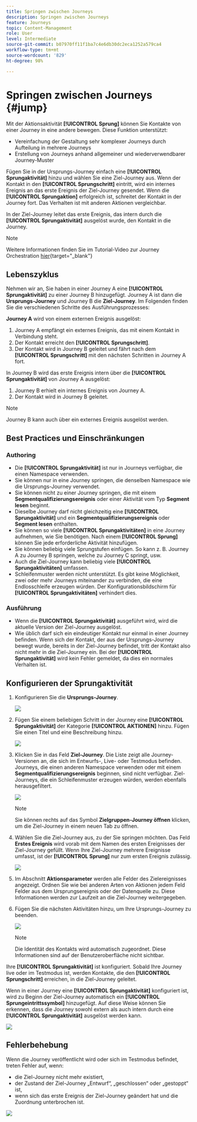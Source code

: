 ```yaml
---
title: Springen zwischen Journeys
description: Springen zwischen Journeys
feature: Journeys
topic: Content-Management
role: User
level: Intermediate
source-git-commit: b07970ff11f1ba7c4e6db30dc2eca1252a579ca4
workflow-type: tm+mt
source-wordcount: '829'
ht-degree: 98%

---
```


# Springen zwischen Journeys {#jump}

Mit der Aktionsaktivität **[!UICONTROL Sprung]** können Sie Kontakte von einer Journey in eine andere bewegen. Diese Funktion unterstützt:

* Vereinfachung der Gestaltung sehr komplexer Journeys durch Aufteilung in mehrere Journeys
* Erstellung von Journeys anhand allgemeiner und wiederverwendbarer Journey-Muster

Fügen Sie in der Ursprungs-Journey einfach eine **[!UICONTROL Sprungaktivität]** hinzu und wählen Sie eine Ziel-Journey aus. Wenn der Kontakt in den **[!UICONTROL Sprungschritt]** eintritt, wird ein internes Ereignis an das erste Ereignis der Ziel-Journey gesendet. Wenn die **[!UICONTROL Sprungaktion]** erfolgreich ist, schreitet der Kontakt in der Journey fort. Das Verhalten ist mit anderen Aktionen vergleichbar.

In der Ziel-Journey leitet das erste Ereignis, das intern durch die **[!UICONTROL Sprungaktivität]** ausgelöst wurde, den Kontakt in die Journey.

>[!NOTE]
>
>Weitere Informationen finden Sie im Tutorial-Video zur Journey Orchestration [hier](https://experienceleague.adobe.com/docs/journey-orchestration-learn/tutorials/building-a-journey/jumping-to-another-journey.html?lang=de){target=&quot;_blank&quot;}

## Lebenszyklus

Nehmen wir an, Sie haben in einer Journey A eine **[!UICONTROL Sprungaktivität]** zu einer Journey B hinzugefügt. Journey A ist dann die **Ursprungs-Journey** und Journey B die **Ziel-Journey**.
Im Folgenden finden Sie die verschiedenen Schritte des Ausführungsprozesses:

**Journey A** wird von einem externen Ereignis ausgelöst:

1. Journey A empfängt ein externes Ereignis, das mit einem Kontakt in Verbindung steht.
1. Der Kontakt erreicht den **[!UICONTROL Sprungschritt]**.
1. Der Kontakt wird in Journey B geleitet und fährt nach dem **[!UICONTROL Sprungschritt]** mit den nächsten Schritten in Journey A fort.

In Journey B wird das erste Ereignis intern über die **[!UICONTROL Sprungaktivität]** von Journey A ausgelöst:

1. Journey B erhielt ein internes Ereignis von Journey A.
1. Der Kontakt wird in Journey B geleitet.

>[!NOTE]
>
>Journey B kann auch über ein externes Ereignis ausgelöst werden.

## Best Practices und Einschränkungen

### Authoring

* Die **[!UICONTROL Sprungaktivität]** ist nur in Journeys verfügbar, die einen Namespace verwenden.
* Sie können nur in eine Journey springen, die denselben Namespace wie die Ursprungs-Journey verwendet.
* Sie können nicht zu einer Journey springen, die mit einem **Segmentqualifizierungsereignis** oder einer Aktivität vom Typ **Segment lesen** beginnt.
* Dieselbe Journey darf nicht gleichzeitig eine **[!UICONTROL Sprungaktivität]** und ein **Segmentqualifizierungsereignis** oder **Segment lesen** enthalten.
* Sie können so viele **[!UICONTROL Sprungaktivitäten]** in eine Journey aufnehmen, wie Sie benötigen. Nach einem **[!UICONTROL Sprung]** können Sie jede erforderliche Aktivität hinzufügen.
* Sie können beliebig viele Sprungstufen einfügen. So kann z. B. Journey A zu Journey B springen, welche zu Journey C springt, usw.
* Auch die Ziel-Journey kann beliebig viele **[!UICONTROL Sprungaktivitäten]** umfassen.
* Schleifenmuster werden nicht unterstützt. Es gibt keine Möglichkeit, zwei oder mehr Journeys miteinander zu verbinden, die eine Endlosschleife erzeugen würden. Der Konfigurationsbildschirm für **[!UICONTROL Sprungaktivitäten]** verhindert dies.

### Ausführung

* Wenn die **[!UICONTROL Sprungaktivität]** ausgeführt wird, wird die aktuelle Version der Ziel-Journey ausgelöst.
* Wie üblich darf sich ein eindeutiger Kontakt nur einmal in einer Journey befinden. Wenn sich der Kontakt, der aus der Ursprungs-Journey bewegt wurde, bereits in der Ziel-Journey befindet, tritt der Kontakt also nicht mehr in die Ziel-Journey ein. Bei der **[!UICONTROL Sprungaktivität]** wird kein Fehler gemeldet, da dies ein normales Verhalten ist.

## Konfigurieren der Sprungaktivität

1. Konfigurieren Sie die **Ursprungs-Journey**.

   ![](../assets/jump1.png)

1. Fügen Sie einem beliebigen Schritt in der Journey eine **[!UICONTROL Sprungaktivität]** der Kategorie **[!UICONTROL AKTIONEN]** hinzu. Fügen Sie einen Titel und eine Beschreibung hinzu.

   ![](../assets/jump2.png)

1. Klicken Sie in das Feld **Ziel-Journey**.
Die Liste zeigt alle Journey-Versionen an, die sich im Entwurfs-, Live- oder Testmodus befinden. Journeys, die einen anderen Namespace verwenden oder mit einem **Segmentqualifizierungsereignis** beginnen, sind nicht verfügbar. Ziel-Journeys, die ein Schleifenmuster erzeugen würden, werden ebenfalls herausgefiltert.

   ![](../assets/jump3.png)

   >[!NOTE]
   >
   >Sie können rechts auf das Symbol **Zielgruppen-Journey öffnen** klicken, um die Ziel-Journey in einem neuen Tab zu öffnen.

1. Wählen Sie die Ziel-Journey aus, zu der Sie springen möchten.
Das Feld **Erstes Ereignis** wird vorab mit dem Namen des ersten Ereignisses der Ziel-Journey gefüllt. Wenn Ihre Ziel-Journey mehrere Ereignisse umfasst, ist der **[!UICONTROL Sprung]** nur zum ersten Ereignis zulässig.

   ![](../assets/jump4.png)

1. Im Abschnitt **Aktionsparameter** werden alle Felder des Zielereignisses angezeigt. Ordnen Sie wie bei anderen Arten von Aktionen jedem Feld Felder aus dem Ursprungsereignis oder der Datenquelle zu. Diese Informationen werden zur Laufzeit an die Ziel-Journey weitergegeben.
1. Fügen Sie die nächsten Aktivitäten hinzu, um Ihre Ursprungs-Journey zu beenden.

   ![](../assets/jump5.png)


   >[!NOTE]
   >
   >Die Identität des Kontakts wird automatisch zugeordnet. Diese Informationen sind auf der Benutzeroberfläche nicht sichtbar.

Ihre **[!UICONTROL Sprungaktivität]** ist konfiguriert. Sobald Ihre Journey live oder im Testmodus ist, werden Kontakte, die den **[!UICONTROL Sprungschritt]** erreichen, in die Ziel-Journey geleitet.

Wenn in einer Journey eine **[!UICONTROL Sprungaktivität]** konfiguriert ist, wird zu Beginn der Ziel-Journey automatisch ein **[!UICONTROL Sprungeintrittssymbol]** hinzugefügt. Auf diese Weise können Sie erkennen, dass die Journey sowohl extern als auch intern durch eine **[!UICONTROL Sprungaktivität]** ausgelöst werden kann.

![](../assets/jump7.png)

## Fehlerbehebung

Wenn die Journey veröffentlicht wird oder sich im Testmodus befindet, treten Fehler auf, wenn:
* die Ziel-Journey nicht mehr existiert,
* der Zustand der Ziel-Journey „Entwurf“, „geschlossen“ oder „gestoppt“ ist,
* wenn sich das erste Ereignis der Ziel-Journey geändert hat und die Zuordnung unterbrochen ist.

![](../assets/jump6.png)
